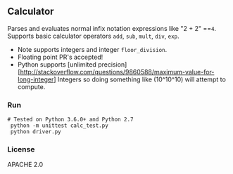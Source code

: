 ## Calculator

Parses and evaluates normal infix notation expressions like "2 + 2" ==`4`.
Supports basic calculator operators `add`, `sub`, `mult`, `div`, `exp`.

- Note supports integers and integer `floor_division`.
- Floating point PR's accepted!
- Python supports [unlimited precision][http://stackoverflow.com/questions/9860588/maximum-value-for-long-integer] Integers so doing something like (10^10^10) will attempt to compute.


### Run
```
# Tested on Python 3.6.0+ and Python 2.7
 python -m unittest calc_test.py
 python driver.py
```

### License

APACHE 2.0

